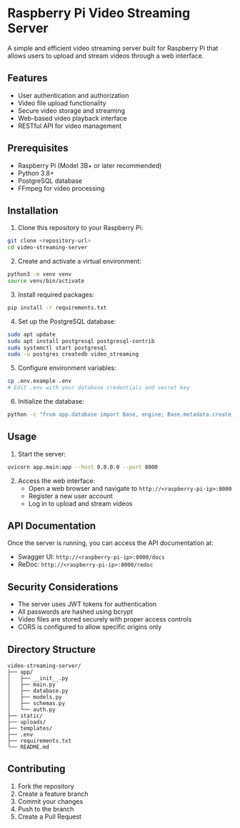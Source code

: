 # Raspberry Pi Video Streaming Server

A simple and efficient video streaming server built for Raspberry Pi that allows users to upload and stream videos through a web interface.

## Features

- User authentication and authorization
- Video file upload functionality
- Secure video storage and streaming
- Web-based video playback interface
- RESTful API for video management

## Prerequisites

- Raspberry Pi (Model 3B+ or later recommended)
- Python 3.8+
- PostgreSQL database
- FFmpeg for video processing

## Installation

1. Clone this repository to your Raspberry Pi:
```bash
git clone <repository-url>
cd video-streaming-server
```

2. Create and activate a virtual environment:
```bash
python3 -m venv venv
source venv/bin/activate
```

3. Install required packages:
```bash
pip install -r requirements.txt
```

4. Set up the PostgreSQL database:
```bash
sudo apt update
sudo apt install postgresql postgresql-contrib
sudo systemctl start postgresql
sudo -u postgres createdb video_streaming
```

5. Configure environment variables:
```bash
cp .env.example .env
# Edit .env with your database credentials and secret key
```

6. Initialize the database:
```bash
python -c "from app.database import Base, engine; Base.metadata.create_all(bind=engine)"
```

## Usage

1. Start the server:
```bash
uvicorn app.main:app --host 0.0.0.0 --port 8000
```

2. Access the web interface:
   - Open a web browser and navigate to `http://<raspberry-pi-ip>:8000`
   - Register a new user account
   - Log in to upload and stream videos

## API Documentation

Once the server is running, you can access the API documentation at:
- Swagger UI: `http://<raspberry-pi-ip>:8000/docs`
- ReDoc: `http://<raspberry-pi-ip>:8000/redoc`

## Security Considerations

- The server uses JWT tokens for authentication
- All passwords are hashed using bcrypt
- Video files are stored securely with proper access controls
- CORS is configured to allow specific origins only

## Directory Structure

```
video-streaming-server/
├── app/
│   ├── __init__.py
│   ├── main.py
│   ├── database.py
│   ├── models.py
│   ├── schemas.py
│   └── auth.py
├── static/
├── uploads/
├── templates/
├── .env
├── requirements.txt
└── README.md
```

## Contributing

1. Fork the repository
2. Create a feature branch
3. Commit your changes
4. Push to the branch
5. Create a Pull Request

